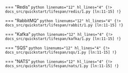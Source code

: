 === "Redis"
    ```python linenums="12" hl_lines="4"
    {!> docs_src/quickstart/lifespan/redis/1.py [ln:11-15] !}
    ```

=== "RabbitMQ"
    ```python linenums="12" hl_lines="4"
    {!> docs_src/quickstart/lifespan/rabbit/1.py [ln:11-15] !}
    ```

=== "Kafka"
    ```python linenums="12" hl_lines="4"
    {!> docs_src/quickstart/lifespan/kafka/1.py [ln:11-15] !}
    ```

=== "SQS"
    ```python linenums="12" hl_lines="4"
    {!> docs_src/quickstart/lifespan/sqs/1.py [ln:11-15] !}
    ```

=== "NATS"
    ```python linenums="12" hl_lines="4"
    {!> docs_src/quickstart/lifespan/nats/1.py [ln:11-15] !}
    ```
